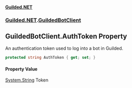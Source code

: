 #### [Guilded.NET](Guilded_NET_Base.md 'Guilded.NET.Base')
### [Guilded.NET](Guilded_NET_Base.md#Guilded_NET 'Guilded.NET').[GuildedBotClient](GuildedBotClient.md 'Guilded.NET.GuildedBotClient')
## GuildedBotClient.AuthToken Property
An authentication token used to log into a bot in Guilded.  
```csharp
protected string AuthToken { get; set; }
```
#### Property Value
[System.String](https://docs.microsoft.com/en-us/dotnet/api/System.String 'System.String')
Token
